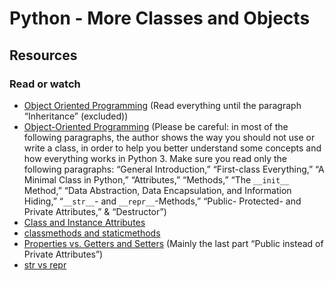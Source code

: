 # Python - More Classes and Objects

## Resources
### Read or watch
- [Object Oriented Programming](https://alu-intranet.hbtn.io/rltoken/NxSyny_ojf0m2yY1FxhvsA) (Read everything until the paragraph “Inheritance” (excluded))
- [Object-Oriented Programming](https://alu-intranet.hbtn.io/rltoken/PgSxX0FFvkpyAjNyoU0qcg) (Please be careful: in most of the following paragraphs, the author shows the way you should not use or write a class, in order to help you better understand some concepts and how everything works in Python 3. Make sure you read only the following paragraphs: “General Introduction,” “First-class Everything,” “A Minimal Class in Python,” “Attributes,” “Methods,” “The `__init__` Method,” “Data Abstraction, Data Encapsulation, and Information Hiding,” “`__str__`- and `__repr__`-Methods,” “Public- Protected- and Private Attributes,” & “Destructor”)
- [Class and Instance Attributes](https://alu-intranet.hbtn.io/rltoken/2Lv-3qPSpQfC1VI52d9LZA)
- [classmethods and staticmethods](https://alu-intranet.hbtn.io/rltoken/18KAvV_Ife9t5o3HYXj9DQ)
- [Properties vs. Getters and Setters](https://alu-intranet.hbtn.io/rltoken/uHYbs5bXkYo6KvTtT6K5Sg) (Mainly the last part “Public instead of Private Attributes”)
- [str vs repr](https://alu-intranet.hbtn.io/rltoken/I0LZ2eMDlX6Fc-vrJvY5fAs)